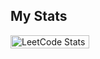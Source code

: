 ## My Stats

<div style="display: flex; justify-content: space-between;">
  <img src="https://leetcard.jacoblin.cool/BB1G1016?theme=dark&font=ABeeZee" alt="LeetCode Stats" style="width: 50%;"/>
</div>

